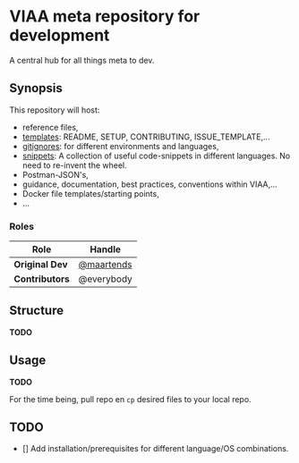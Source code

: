 # VIAA meta repository for development

A central hub for all things meta to dev.

## Synopsis

This repository will host:

- reference files,
- [templates](./templates): README, SETUP, CONTRIBUTING, ISSUE_TEMPLATE,...
- [gitignores](./gitignores): for different environments and languages,
- [snippets](./snippets): A collection of useful code-snippets in different
  languages. No need to re-invent the wheel.
- Postman-JSON's,
- guidance, documentation, best practices, conventions within VIAA,...
- Docker file templates/starting points,
- ...

### Roles

| Role              | Handle         |
|-------------------|----------------|
| **Original Dev**  | [@maartends](https://github.com/maartends) |
| **Contributors**  | @everybody     |

## Structure

**TODO**

## Usage

**TODO**

For the time being, pull repo en `cp` desired files to your local repo.

## TODO

- [] Add installation/prerequisites for different language/OS combinations.
